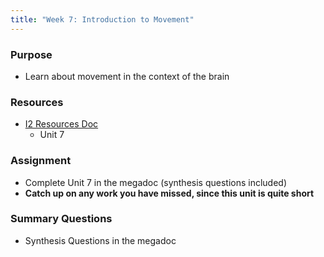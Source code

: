 ```yaml
---
title: "Week 7: Introduction to Movement"
---
```


### Purpose

- Learn about movement in the context of the brain

### Resources
- [I2 Resources Doc](https://docs.google.com/document/d/1Sv8vHtzgqg4DMKjXRyvoRzjghlzFbDErwvN0DKh8yxk/edit?usp=sharing)
    - Unit 7

### Assignment

- Complete Unit 7 in the megadoc (synthesis questions included)
- **Catch up on any work you have missed, since this unit is quite short**

### Summary Questions

- Synthesis Questions in the megadoc
